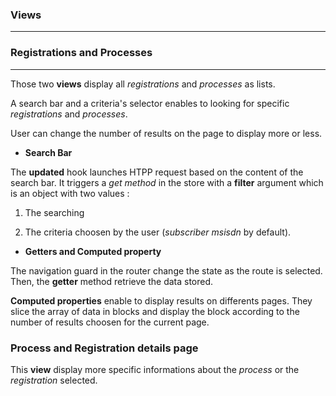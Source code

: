 ### Views
--------

### Registrations and Processes
------------------------

Those two **views** display all *registrations* and *processes* as lists.

A search bar and a criteria's selector enables to looking for specific *registrations* and *processes*.

User can change the number of results on the page to display more or less.

- **Search Bar**

The **updated** hook launches HTPP request based on the content of the search bar. It triggers a *get method* in the store with a **filter** argument which is an object with two values : 

1. The searching

2. The criteria choosen by the user (*subscriber msisdn* by default).

- **Getters and Computed property**

The navigation guard in the router change the state as the route is selected. Then, the **getter** method retrieve the data stored.

**Computed properties** enable to display results on differents pages. They slice the array of data in blocks and display the block according to the number of results choosen for the current page.

### Process and Registration details page

This **view** display more specific informations about the *process* or the *registration* selected.
